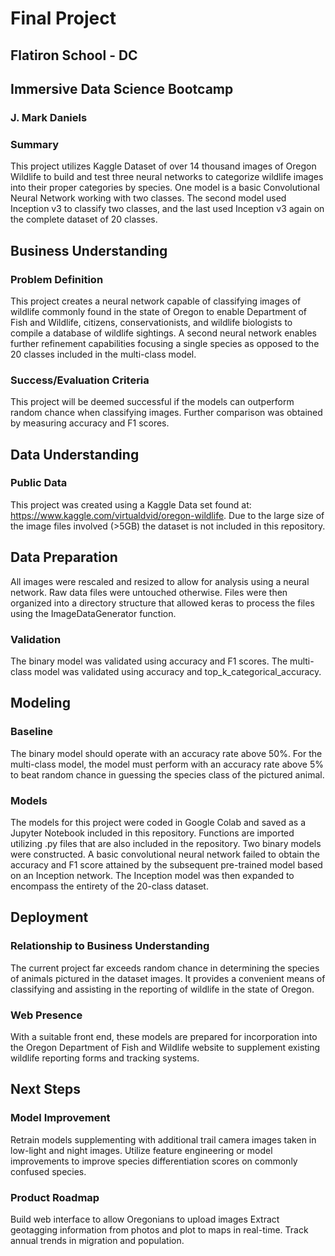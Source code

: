 # Final Project
## Flatiron School - DC
## Immersive Data Science Bootcamp
### J. Mark Daniels

### Summary
This project utilizes Kaggle Dataset of over 14 thousand images of Oregon Wildlife to build and test three neural networks to categorize wildlife images into their proper categories by species. One model is a basic Convolutional Neural Network working with two classes. The second model used Inception v3 to classify two classes, and the last used Inception v3 again on the complete dataset of 20 classes.  

## Business Understanding
### Problem Definition
This project creates a neural network capable of classifying images of wildlife commonly found in the state of Oregon to enable Department of Fish and Wildlife, citizens, conservationists, and wildlife biologists to compile a database of wildlife sightings. A second neural network enables further refinement capabilities focusing a single species as opposed to the 20 classes included in the multi-class model.

### Success/Evaluation Criteria
This project will be deemed successful if the models can outperform random chance when classifying images. Further comparison was obtained by measuring accuracy and F1 scores. 

## Data Understanding
### Public Data
This project was created using a Kaggle Data set found at: https://www.kaggle.com/virtualdvid/oregon-wildlife. Due to the large size of the image files involved (>5GB) the dataset is not included in this repository.

## Data Preparation
All images were rescaled and resized to allow for analysis using a neural network. Raw data files were untouched otherwise. Files were then organized into a directory structure that allowed keras to process the files using the ImageDataGenerator function.

### Validation
The binary model was validated using accuracy and F1 scores. The multi-class model was validated using accuracy and top_k_categorical_accuracy.

## Modeling
### Baseline
The binary model should operate with an accuracy rate above 50%. For the multi-class model, the model must perform with an accuracy rate above 5% to beat random chance in guessing the species class of the pictured animal. 
### Models
The models for this project were coded in Google Colab and saved as a Jupyter Notebook included in this repository. Functions are imported utilizing .py files that are also included in the repository. Two binary models were constructed. A basic convolutional neural network failed to obtain the accuracy and F1 score attained by the subsequent pre-trained model based on an Inception network. The Inception model was then expanded to encompass the entirety of the 20-class dataset.

## Deployment
### Relationship to Business Understanding
The current project far exceeds random chance in determining the species of animals pictured in the dataset images. It provides a convenient means of classifying and assisting in the reporting of wildlife in the state of Oregon.
### Web Presence
With a suitable front end, these models are prepared for incorporation into the Oregon Department of Fish and Wildlife website to supplement existing wildlife reporting forms and tracking systems.

## Next Steps
### Model Improvement
Retrain models supplementing with additional trail camera images taken in low-light and night images.
Utilize feature engineering or model improvements to improve species differentiation scores on commonly confused species.
### Product Roadmap
Build web interface to allow Oregonians to upload images
Extract geotagging information from photos and plot to maps in real-time.
Track annual trends in migration and population.
